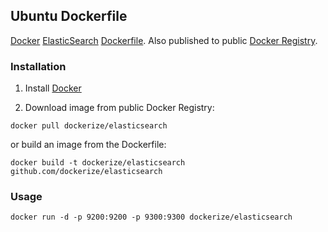 ## Ubuntu Dockerfile

[Docker](https://www.docker.io/) [ElasticSearch](http://http://www.elasticsearch.org/) [Dockerfile](https://www.docker.io/learn/dockerfile/).  Also published to public [Docker Registry](https://index.docker.io/).

### Installation

1. Install [Docker](https://www.docker.io)

1. Download image from public Docker Registry: 

  ```
  docker pull dockerize/elasticsearch
  ```

   or build an image from the Dockerfile: 
   
   ```
   docker build -t dockerize/elasticsearch github.com/dockerize/elasticsearch
   ```

### Usage

```
docker run -d -p 9200:9200 -p 9300:9300 dockerize/elasticsearch
```
